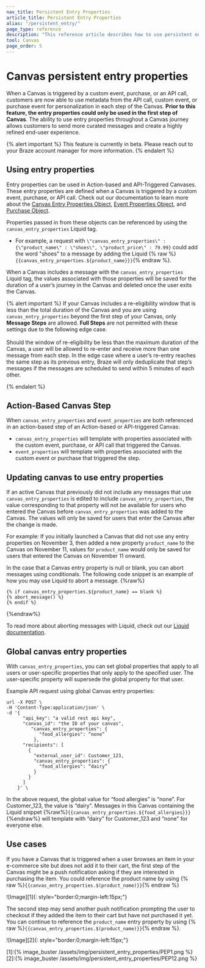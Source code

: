 ```yaml
---
nav_title: Persistent Entry Properties
article_title: Persistent Entry Properties
alias: "/persistent_entry/"
page_type: reference
description: "This reference article describes how to use persistent entry properties in your Canvas to send more curated messages, and create a highly refined end-user experience."
tool: Canvas
page_order: 5
---
```


# Canvas persistent entry properties

When a Canvas is triggered by a custom event, purchase, or an API call, customers are now able to use metadata from the API call, custom event, or purchase event for personalization in each step of the Canvas. __Prior to this feature, the entry properties could only be used in the first step of Canvas__. The ability to use entry properties throughout a Canvas journey allows customers to send more curated messages and create a highly refined end-user experience.

{% alert important %}
This feature is currently in beta. Please reach out to your Braze account manager for more information.
{% endalert %}

## Using entry properties

Entry properties can be used in Action-based and API-Triggered Canvases. These entry properties are defined when a Canvas is triggered by a custom event, purchase, or API call. Check out our documentation to learn more about the [Canvas Entry Properties Object]({{site.baseurl}}/api/objects_filters/canvas_entry_properties_object/), [Event Properties Object]({{site.baseurl}}/api/objects_filters/event_object/), and [Purchase Object]({{site.baseurl}}/api/objects_filters/purchase_object/#purchase-product_id).

Properties passed in from these objects can be referenced by using the `canvas_entry_properties` Liquid tag.

- For example, a request with `\"canvas_entry_properties\" : {\"product_name\" : \"shoes\", \"product_price\" : 79.99}` could add the word "shoes" to a message by adding the Liquid {% raw %}`{{canvas_entry_properties.${product_name}}}`{% endraw %}.

When a Canvas includes a message with the `canvas_entry_properties` Liquid tag, the values associated with those properties will be saved for the duration of a user’s journey in the Canvas and deleted once the user exits the Canvas.

{% alert important %} If your Canvas includes a re-eligibility window that is less than the total duration of the Canvas and you are using `canvas_entry_properties` beyond the first step of your Canvas, only **Message Steps** are allowed. **Full Steps** are not permitted with these settings due to the following edge case. <br><br>
Should the window of re-eligibility be less than the maximum duration of the Canvas, a user will be allowed to re-enter and receive more than one message from each step. In the edge case where a user’s re-entry reaches the same step as its previous entry, Braze will only deduplicate that step’s messages if the messages are scheduled to send within 5 minutes of each other.

{% endalert %}

## Action-Based Canvas Step

When `canvas_entry_properties` and `event_properties` are both referenced in an action-based step of an Action-based or API-triggered Canvas:
- `canvas_entry_properties` will template with properties associated with the custom event, purchase, or API call that triggered the Canvas.
- `event_properties` will template with properties associated with the custom event or purchase that triggered the step.

## Updating canvas to use entry properties

If an active Canvas that previously did not include any messages that use `canvas_entry_properties` is edited to include `canvas_entry_properties`, the value corresponding to that property will not be available for users who entered the Canvas before `canvas_entry_properties` was added to the Canvas. The values will only be saved for users that enter the Canvas after the change is made.

For example: If you initially launched a Canvas that did not use any entry properties on November 3, then added a new property `product_name` to the Canvas on November 11, values for `product_name` would only be saved for users that entered the Canvas on November 11 onward.

In the case that a Canvas entry property is null or blank, you can abort messages using conditionals. The following code snippet is an example of how you may use Liquid to abort a message.
{%raw%}
```
{% if canvas_entry_properties.${product_name} == blank %}
{% abort_message() %}
{% endif %}
```
{%endraw%}

To read more about aborting messages with Liquid, check out our [Liquid documentation]({{site.baseurl}}/user_guide/personalization_and_dynamic_content/liquid/aborting_messages/#aborting-messages).

## Global canvas entry properties

With `canvas_entry_properties`, you can set global properties that apply to all users or user-specific properties that only apply to the specified user. The user-specific property will supersede the global property for that user.

Example API request using global Canvas entry properties:
```
url -X POST \
-H 'Content-Type:application/json' \
-d '{
      "api_key": "a valid rest api key",
      "canvas_id": "the ID of your canvas",
         "canvas_entry_properties": {
            "food_allergies": “none”
          },
      "recipients": [
        {
          "external_user_id": Customer_123,
          "canvas_entry_properties": {
            "food_allergies": “dairy”
          }
        }
      ]
    }' \
```
 
In the above request, the global value for “food allergies” is “none”. For Customer_123, the value is “dairy”. Messages in this Canvas containing the Liquid snippet {%raw%}`{{canvas_entry_properties.${food_allergies}}}`{%endraw%} will template with “dairy” for Customer_123 and “none” for everyone else. 

## Use cases

If you have a Canvas that is triggered when a user browses an item in your e-commerce site but does not add it to their cart, the first step of the Canvas might be a push notification asking if they are interested in purchasing the item. You could reference the product name by using {% raw %}`{{canvas_entry_properties.$(product_name)}}`{% endraw %}

![Image][1]{: style="border:0;margin-left:15px;"}

The second step may send another push notification prompting the user to checkout if they added the item to their cart but have not purchased it yet. You can continue to reference the `product_name` entry property by using {% raw %}`{{canvas_entry_properties.$(product_name)}}`{% endraw %}.

![Image][2]{: style="border:0;margin-left:15px;"}

[1]:{% image_buster /assets/img/persistent_entry_properties/PEP1.png %}
[2]:{% image_buster /assets/img/persistent_entry_properties/PEP12.png %}
